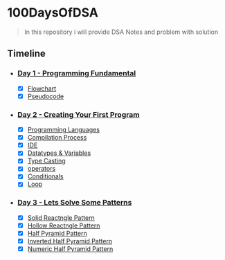 # 100DaysOfDSA
> In this repository i will provide DSA Notes and problem  with solution
## Timeline
- ### [Day 1 -  Programming Fundamental](https://github.com/pawanbhayde/100DaysOfDSA/tree/main/Day%201%20-%20Programming%20Fundamental)
    - [x] [Flowchart](https://github.com/pawanbhayde/100DaysOfDSA/tree/main/Day%201%20-%20Programming%20Fundamental#flowchart)
    - [x] [Pseudocode](https://github.com/pawanbhayde/100DaysOfDSA/tree/main/Day%201%20-%20Programming%20Fundamental#pseudocode)
    
- ### [Day 2 -  Creating Your First Program](https://github.com/pawanbhayde/100DaysOfDSA/tree/main/Day%202%20-%20Creating%20Your%20First%20Program)
    - [x] [Programming Languages](https://github.com/pawanbhayde/100DaysOfDSA/tree/main/Day%202%20-%20Creating%20Your%20First%20Program#programming-languages)
    - [x] [Compilation Process](https://github.com/pawanbhayde/100DaysOfDSA/tree/main/Day%202%20-%20Creating%20Your%20First%20Program#compilation-process)
    - [x] [IDE](https://github.com/pawanbhayde/100DaysOfDSA/tree/main/Day%202%20-%20Creating%20Your%20First%20Program#ide)
    - [x] [Datatypes & Variables](https://github.com/pawanbhayde/100DaysOfDSA/tree/main/Day%202%20-%20Creating%20Your%20First%20Program#datatypes--variables)
    - [x] [Type Casting](https://github.com/pawanbhayde/100DaysOfDSA/tree/main/Day%202%20-%20Creating%20Your%20First%20Program#type-casting)
    - [x] [operators](https://github.com/pawanbhayde/100DaysOfDSA/tree/main/Day%202%20-%20Creating%20Your%20First%20Program#operators)
    - [x] [Conditionals](https://github.com/pawanbhayde/100DaysOfDSA/tree/main/Day%202%20-%20Creating%20Your%20First%20Program#conditionals)
    - [x] [Loop](https://github.com/pawanbhayde/100DaysOfDSA/tree/main/Day%202%20-%20Creating%20Your%20First%20Program#loop)

- ### [Day 3 -  Lets Solve Some Patterns](https://github.com/pawanbhayde/100DaysOfDSA/tree/main/Day%201%20-%20Programming%20Fundamental)
    - [x] [Solid Reactngle Pattern](https://github.com/pawanbhayde/100DaysOfDSA/blob/main/Day%203%20-%20Lets%20Solve%20Some%20Patterns/README.md#solid-reactngle-pattern)
    - [x] [Hollow Reactngle Pattern](https://github.com/pawanbhayde/100DaysOfDSA/blob/main/Day%203%20-%20Lets%20Solve%20Some%20Patterns/README.md#hollow-reactngle-pattern)
    - [x] [Half Pyramid Pattern](https://github.com/pawanbhayde/100DaysOfDSA/blob/main/Day%203%20-%20Lets%20Solve%20Some%20Patterns/README.md#half-pyramid-pattern)
    - [x] [Inverted Half Pyramid Pattern](https://github.com/pawanbhayde/100DaysOfDSA/blob/main/Day%203%20-%20Lets%20Solve%20Some%20Patterns/README.md#inverted-half-pyramid-pattern)
    - [x] [Numeric Half Pyramid Pattern](https://github.com/pawanbhayde/100DaysOfDSA/blob/main/Day%203%20-%20Lets%20Solve%20Some%20Patterns/README.md#numeric-half-pyramid-pattern)
